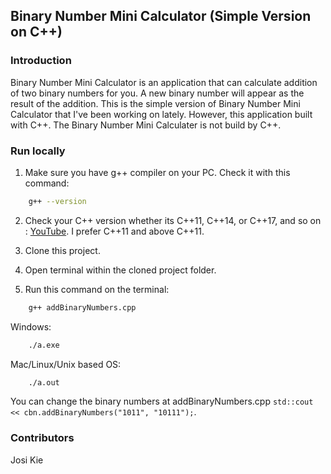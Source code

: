 ## Binary Number Mini Calculator (Simple Version on C++)

### Introduction

Binary Number Mini Calculator is an application that can calculate addition of two binary numbers for you. A new binary number will appear as the result of the addition. This is the simple version of Binary Number Mini Calculator that I've been working on lately. However, this application built with C++. The Binary Number Mini Calculater is not build by C++.

### Run locally

1. Make sure you have g++ compiler on your PC. Check it with this command:
```bash
    g++ --version
```
2. Check your C++ version whether its C++11, C++14, or C++17, and so on : [YouTube](https://www.youtube.com/watch?v=7n6vGnJ7B8E). I prefer C++11 and above C++11.

3. Clone this project. 

4. Open terminal within the cloned project folder. 

5. Run this command on the terminal:
```bash
    g++ addBinaryNumbers.cpp
```
Windows:
```bash
    ./a.exe
```
Mac/Linux/Unix based OS:
```bash
    ./a.out
```

You can change the binary numbers at addBinaryNumbers.cpp `std::cout << cbn.addBinaryNumbers("1011", "10111");`.

### Contributors
Josi Kie